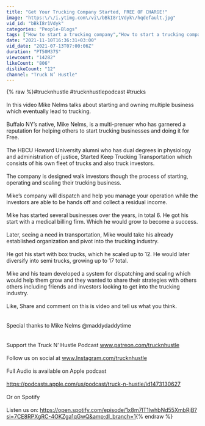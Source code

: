 ```yaml
---
title: "Get Your Trucking Company Started, FREE OF CHARGE!"
image: "https:\/\/i.ytimg.com\/vi\/bBkI8r1Vdyk\/hqdefault.jpg"
vid_id: "bBkI8r1Vdyk"
categories: "People-Blogs"
tags: ["How to start a trucking company","How to start a trucking company for free","Starting a dispatch company"]
date: "2021-11-10T16:36:31+03:00"
vid_date: "2021-07-13T07:00:06Z"
duration: "PT50M37S"
viewcount: "14282"
likeCount: "806"
dislikeCount: "12"
channel: "Truck N’ Hustle"
---
```

{% raw %}#trucknhustle #trucknhustlepodcast #trucks<br /><br />In this video Mike Nelms  talks about starting and owning multiple business which eventually lead to trucking.<br /><br />Buffalo NY’s native, Mike Nelms, is a multi-prenuer who has  garnered a reputation for helping others to start trucking businesses and doing it for Free.<br /><br />The HBCU Howard University alumni who has dual degrees in physiology and administration of justice, Started Keep Trucking Transportation which consists of his own fleet of trucks and also  truck investors. <br /><br />The company is designed walk investors though the process of starting, operating and scaling  their trucking business. <br /><br />Mike’s company will dispatch and help you manage your operation while the investors are able to be hands off  and collect a residual income. <br /><br />Mike has started several businesses over the years, in total 6. He got his start with a medical billing firm. Which he would grow to become a success.<br /><br />Later, seeing a need in transportation, Mike would take his already established organization and pivot into the trucking industry.<br /><br />He got his start with box trucks, which he scaled up to 12. He would later diversify into semi trucks, growing up to 17 total. <br /><br />Mike and his team developed a system for dispatching and scaling which would help them grow and they wanted to share their strategies with others others  including friends and investors looking to get into the trucking industry. <br /><br />Like, Share and comment on this is video and tell us what you think.<br /><br /><br />Special thanks to Mike Nelms @maddydaddytime<br /><br /><br />Support the Truck N’ Hustle Podcast  www.patreon.com/trucknhustle<br /><br />Follow us on social at www.Instagram.com/trucknhustle<br /><br />Full Audio is available on Apple podcast<br /><br /><a rel="nofollow" target="blank" href="https://podcasts.apple.com/us/podcast/truck-n-hustle/id1473130627">https://podcasts.apple.com/us/podcast/truck-n-hustle/id1473130627</a><br /><br />Or on Spotify <br /><br />Listen us on: <a rel="nofollow" target="blank" href="https://open.spotify.com/episode/1x8m7lT1lwhbNd55XmbRjB?si=7CE8RPXgRC-4OKZga1qGwQ&amp;dl_branch=1">https://open.spotify.com/episode/1x8m7lT1lwhbNd55XmbRjB?si=7CE8RPXgRC-4OKZga1qGwQ&amp;dl_branch=1</a>{% endraw %}
